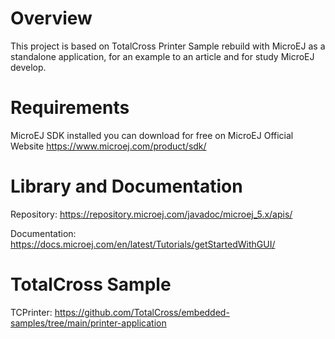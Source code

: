 # Overview
This project is based on TotalCross Printer Sample rebuild with MicroEJ as a standalone application, for an example to an article and for study MicroEJ develop.

# Requirements

MicroEJ SDK installed
you can download for free on MicroEJ Official Website
https://www.microej.com/product/sdk/

# Library and Documentation
Repository:
https://repository.microej.com/javadoc/microej_5.x/apis/

Documentation:
https://docs.microej.com/en/latest/Tutorials/getStartedWithGUI/

# TotalCross Sample
TCPrinter:
https://github.com/TotalCross/embedded-samples/tree/main/printer-application

